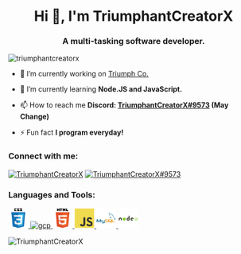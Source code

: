 <!-- ➡️ CSS (Cascading Style Sheets) File! -->

<!-- Key: -->
<!-- ➡️ Start -->
<!-- ✅ Success -->
<!-- ⚠️ Danger -->
<!-- ❌ Error -->
<!-- ℹ️ Information -->
<!-- ⚙️ Optional Setting -->
<!-- ⬅️ End -->

<link rel="preconnect" href="https://fonts.googleapis.com">
<link rel="preconnect" href="https://fonts.gstatic.com" crossorigin>
<link href="https://fonts.googleapis.com/css2?family=Fredoka+One&display=swap" rel="stylesheet">

<link href="DefaultStyle.css" rel="stylesheet" type="text/css" title="Default Style" />

<h1 align="center">Hi 👋, I'm TriumphantCreatorX</h1>
<h3 align="center">A multi-tasking software developer.</h3>

<p align="left"> <img src="https://komarev.com/ghpvc/?username=triumphantcreatorx&label=Profile%20Views&color=00aecd&style=flat" alt="triumphantcreatorx" /> </p>

- 🔭 I’m currently working on [Triumph Co.](https://www.github.com/Triumph-Co)

- 🌱 I’m currently learning **Node.JS and JavaScript.**

- 📫 How to reach me **Discord: [TriumphantCreatorX#9573](https://www.discordapp.com/users/680533789671292955) (May Change)**

- ⚡ Fun fact **I program everyday!**

<h3 align="left">Connect with me:</h3>
<p align="left">
<a href="https://www.youtube.com/c/TriumphantCreatorX" target="blank"><img align="center" src="https://raw.githubusercontent.com/rahuldkjain/github-profile-readme-generator/master/src/images/icons/Social/youtube.svg" alt="TriumphantCreatorX" height="30" width="40" /></a>
<a href="https://discordapp.com/users/680533789671292955" target="blank"><img align="center" src="https://raw.githubusercontent.com/rahuldkjain/github-profile-readme-generator/master/src/images/icons/Social/discord.svg" alt="TriumphantCreatorX#9573" height="30" width="40" /></a>
</p>

<h3 align="left">Languages and Tools:</h3>
<p align="left"> <a href="https://www.w3schools.com/css/" target="_blank" rel="noreferrer"> <img src="https://raw.githubusercontent.com/devicons/devicon/master/icons/css3/css3-original-wordmark.svg" alt="css3" width="40" height="40"/> </a> <a href="https://cloud.google.com" target="_blank" rel="noreferrer"> <img src="https://www.vectorlogo.zone/logos/google_cloud/google_cloud-icon.svg" alt="gcp" width="40" height="40"/> </a> <a href="https://www.w3.org/html/" target="_blank" rel="noreferrer"> <img src="https://raw.githubusercontent.com/devicons/devicon/master/icons/html5/html5-original-wordmark.svg" alt="html5" width="40" height="40"/> </a> <a href="https://developer.mozilla.org/en-US/docs/Web/JavaScript" target="_blank" rel="noreferrer"> <img src="https://raw.githubusercontent.com/devicons/devicon/master/icons/javascript/javascript-original.svg" alt="javascript" width="40" height="40"/> </a> <a href="https://www.mysql.com/" target="_blank" rel="noreferrer"> <img src="https://raw.githubusercontent.com/devicons/devicon/master/icons/mysql/mysql-original-wordmark.svg" alt="mysql" width="40" height="40"/> </a> <a href="https://nodejs.org" target="_blank" rel="noreferrer"> <img src="https://raw.githubusercontent.com/devicons/devicon/master/icons/nodejs/nodejs-original-wordmark.svg" alt="nodejs" width="40" height="40"/> </a> </p>

<p><img align="center" src="https://github-readme-stats.vercel.app/api/top-langs?username=triumphantcreatorx&show_icons=true&title_color=00aecd&text_color=cdcdcd&bg_color=ffffff&locale=en&layout=compact" alt="TriumphantCreatorX" /></p>
